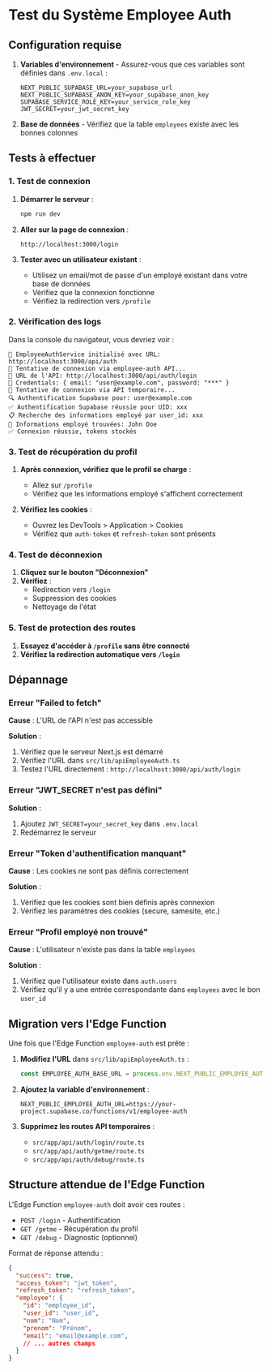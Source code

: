 # Test du Système Employee Auth

## Configuration requise

1. **Variables d'environnement** - Assurez-vous que ces variables sont définies dans `.env.local` :
   ```env
   NEXT_PUBLIC_SUPABASE_URL=your_supabase_url
   NEXT_PUBLIC_SUPABASE_ANON_KEY=your_supabase_anon_key
   SUPABASE_SERVICE_ROLE_KEY=your_service_role_key
   JWT_SECRET=your_jwt_secret_key
   ```

2. **Base de données** - Vérifiez que la table `employees` existe avec les bonnes colonnes

## Tests à effectuer

### 1. Test de connexion

1. **Démarrer le serveur** :
   ```bash
   npm run dev
   ```

2. **Aller sur la page de connexion** :
   ```
   http://localhost:3000/login
   ```

3. **Tester avec un utilisateur existant** :
   - Utilisez un email/mot de passe d'un employé existant dans votre base de données
   - Vérifiez que la connexion fonctionne
   - Vérifiez la redirection vers `/profile`

### 2. Vérification des logs

Dans la console du navigateur, vous devriez voir :
```
🔧 EmployeeAuthService initialisé avec URL: http://localhost:3000/api/auth
🔐 Tentative de connexion via employee-auth API...
🔧 URL de l'API: http://localhost:3000/api/auth/login
🔧 Credentials: { email: "user@example.com", password: "***" }
🔐 Tentative de connexion via API temporaire...
🔍 Authentification Supabase pour: user@example.com
✅ Authentification Supabase réussie pour UID: xxx
📋 Recherche des informations employé par user_id: xxx
👤 Informations employé trouvées: John Doe
✅ Connexion réussie, tokens stockés
```

### 3. Test de récupération du profil

1. **Après connexion, vérifiez que le profil se charge** :
   - Allez sur `/profile`
   - Vérifiez que les informations employé s'affichent correctement

2. **Vérifiez les cookies** :
   - Ouvrez les DevTools > Application > Cookies
   - Vérifiez que `auth-token` et `refresh-token` sont présents

### 4. Test de déconnexion

1. **Cliquez sur le bouton "Déconnexion"**
2. **Vérifiez** :
   - Redirection vers `/login`
   - Suppression des cookies
   - Nettoyage de l'état

### 5. Test de protection des routes

1. **Essayez d'accéder à `/profile` sans être connecté**
2. **Vérifiez la redirection automatique vers `/login`**

## Dépannage

### Erreur "Failed to fetch"

**Cause** : L'URL de l'API n'est pas accessible

**Solution** :
1. Vérifiez que le serveur Next.js est démarré
2. Vérifiez l'URL dans `src/lib/apiEmployeeAuth.ts`
3. Testez l'URL directement : `http://localhost:3000/api/auth/login`

### Erreur "JWT_SECRET n'est pas défini"

**Solution** :
1. Ajoutez `JWT_SECRET=your_secret_key` dans `.env.local`
2. Redémarrez le serveur

### Erreur "Token d'authentification manquant"

**Cause** : Les cookies ne sont pas définis correctement

**Solution** :
1. Vérifiez que les cookies sont bien définis après connexion
2. Vérifiez les paramètres des cookies (secure, samesite, etc.)

### Erreur "Profil employé non trouvé"

**Cause** : L'utilisateur n'existe pas dans la table `employees`

**Solution** :
1. Vérifiez que l'utilisateur existe dans `auth.users`
2. Vérifiez qu'il y a une entrée correspondante dans `employees` avec le bon `user_id`

## Migration vers l'Edge Function

Une fois que l'Edge Function `employee-auth` est prête :

1. **Modifiez l'URL** dans `src/lib/apiEmployeeAuth.ts` :
   ```typescript
   const EMPLOYEE_AUTH_BASE_URL = process.env.NEXT_PUBLIC_EMPLOYEE_AUTH_URL || 'https://your-project.supabase.co/functions/v1/employee-auth';
   ```

2. **Ajoutez la variable d'environnement** :
   ```env
   NEXT_PUBLIC_EMPLOYEE_AUTH_URL=https://your-project.supabase.co/functions/v1/employee-auth
   ```

3. **Supprimez les routes API temporaires** :
   - `src/app/api/auth/login/route.ts`
   - `src/app/api/auth/getme/route.ts`
   - `src/app/api/auth/debug/route.ts`

## Structure attendue de l'Edge Function

L'Edge Function `employee-auth` doit avoir ces routes :

- `POST /login` - Authentification
- `GET /getme` - Récupération du profil
- `GET /debug` - Diagnostic (optionnel)

Format de réponse attendu :
```json
{
  "success": true,
  "access_token": "jwt_token",
  "refresh_token": "refresh_token",
  "employee": {
    "id": "employee_id",
    "user_id": "user_id",
    "nom": "Nom",
    "prenom": "Prénom",
    "email": "email@example.com",
    // ... autres champs
  }
}
```
